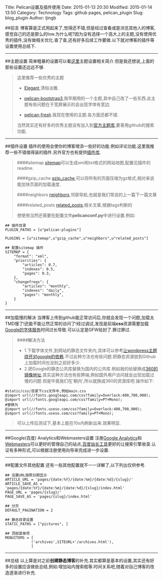 Title: Pelican设置及插件使用
Date: 2015-01-13 20:30
Modified: 2015-01-14 13:50
Category: Technology
Tags: github pages, pelican_plugin
Slug: blog_plugin
Author: ljingb

##前言
博客算是正式用起来了,觉得还不错,但是经过查看或是浏览其他人的博客,感觉自己的还是那么的low.为什么呢?因为没有选择一个高大上的主题,没有使用优秀的插件,没有做相关优化.查了查,还有好多后续工作要做.以下就对博客的插件等设置使用总结下.

* * *

##主题设置
简单粗暴的设置可以看[这里](http://bigbo.github.io/pages/2014/12/28/create-blog/)主题设置相关简介.但是我还想说,上面的那些设置还远远不够.

> 这里推荐一些优秀的主题
>
> * [Elegant](https://github.com/talha131/pelican-elegant),清俗淡雅.
>
> * [pelican-bootstrap3](https://github.com/DandyDev/pelican-bootstrap3),我早期用的一个主题,其中自己改了一些东西.此主题有些问题在于宽屏展示的会出现字体有宽边.
>
> * [pelican-fresh](https://github.com/jsliang/pelican-fresh).我现在使用的主题.各方面还都不错.
>
> 当然其实还有好多的优秀主题没有加入到[官方主题库](https://github.com/getpelican/pelican-themes),要善用github的搜索功能.

* * *

##插件设置
插件的使用会使你的博客增添一些好的功能.例如评论功能.这里我推荐一些不错值得装的插件.另外官方也有提供[插件库](https://github.com/getpelican/pelican-plugins).

> ####sitemap
> [sitemap](https://github.com/getpelican/pelican-plugins/tree/master/sitemap)可以生成xml和txt格式的网站地图,配置见插件的readme.
>
> ####gzip_cache
> [gzip_cache](https://github.com/getpelican/pelican-plugins/tree/master/gzip_cache),可以将所有的页面压缩为gz格式,相对来说能加快页面的加载速度.
>
> ####neighbors
> [neighbors](https://github.com/davidlesieur/multi_neighbors),邻居导航,也就是我们常说的上一篇下一篇文章
>
> ####related_posts
> [related_posts](https://github.com/LawrenceWoodman/related_posts-jekyll_plugin),相关文章,根据tags判断的
>
> 想使用当然还需要在配置文件**pelicanconf.py**中进行设置.例如:
```
## 插件目录
PLUGIN_PATHS = [u"pelican-plugins"]

PLUGINS = [u"sitemap",u"gzip_cache",u"neighbors",u"related_posts"]

## 配置sitemap 插件
SITEMAP = {
    "format": "xml",
    "priorities": {
        "articles": 0.7,
        "indexes": 0.5,
        "pages": 0.3,
    },
    "changefreqs": {
        "articles": "monthly",
        "indexes": "daily",
        "pages": "monthly",
    }
}
```

* * * 

##加载慢的解决
当博客上传到github能正常访问后,你就会发现一个问题,加载太TMD慢了!还能不能让然正常的访问了!经过调试,发现是前端**css**资源需要加载[Google的字体服务](fonts.googleapi.com)时间过长导致.可以认定是GFW给封了.罪过罪过.

> ####解决方法
> * 1.下载字体文件,到网站的静态文件夹内,具体可以参考[让wordpress主题绕开对google的依赖](http://sudodev.cn/articles/354.html).不过此种方法也有些问题.把静态资源放到Github上加载时间也没别之前好多少.
> * 2.把Google的静态公共库替换为国内的公共库.例如我的给替换成[360的镜像地址](fonts.useso.com).其实这种方法也有些弊端,例如国外用户访问就会出现加载过慢的问题.但是毕竟我们在'朝内',所以就换成360的资源库吧.操作如下:

```
#static/css/目录下css文件中,例如main.css
@import url(//fonts.googleapi.com/css?family=Overlock:400,700,900);
@import url(//fonts.googleapi.com/css?family=PT+Mono);
#替换为
@import url(//fonts.useso.com/css?family=Overlock:400,700,900);
@import url(//fonts.useso.com/css?family=PT+Mono);
```
> 可以上传后测试下,基本上能在10s内刷新出来.效果明显.

* * *

##Google(百度) Analytics和Webmasters设置
注册[Google Analytics](http://www.google.com/analytics/)和[Webmasters](http://www.google.com/webmasters/)可以更好的管理自己的站点,[百度站长工具](http://zhanzhang.baidu.com/)更好的让搜索引擎收录.认证有多种形式,可以根据注册使用向导来完成进一步设置.

* * *

##配置文件其他配置
还有一些其他配置就不一一详解了,以下列出仅供参考.
```
## 设置URL按照日期显示
ARTICLE_URL = 'pages/{date:%Y}/{date:%m}/{date:%d}/{slug}/'
ARTICLE_SAVE_AS = 'pages/{date:%Y}/{date:%m}/{date:%d}/{slug}/index.html'
PAGE_URL = 'pages/{slug}/'
PAGE_SAVE_AS = 'pages/{slug}/index.html'

## 分页
DEFAULT_PAGINATION = 2

## 静态目录设置
STATIC_PATHS = ["pictures", ]

## 顶部菜单项
MENUITEMS = [
            ('archives',SITEURL+'/archives.html'),
            ]
```

* * * 

##总结
以上算是对之前**创建静态博客**的补充.其实都算是基本的设置,其实还有好多的设置应该做些总结,例如:增加站内搜索框等.时间关系吧,随着对自己博客的改造逐渐进行补充.
